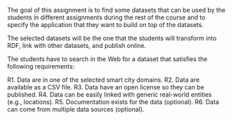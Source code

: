The goal of this assignment is to find some datasets that can be used by the students in different assignments during the rest of the course and to specify the application that they want to build on top of the datasets.

The selected datasets will be the one that the students will transform into RDF, link with other datasets, and publish online.

The students have to search in the Web for a dataset that satisfies the following requirements:

R1. Data are in one of the selected smart city domains.
R2. Data are available as a CSV file.
R3. Data have an open license so they can be published.
R4. Data can be easily linked with generic real-world entities (e.g., locations).
R5. Documentation exists for the data (optional).
R6. Data can come from multiple data sources (optional).